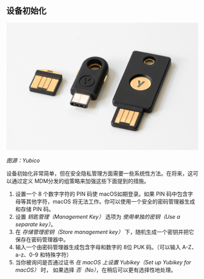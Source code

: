 ## 设备初始化

![](../images/yubikey-4-trio.png)

_图源：Yubico_

设备初始化非常简单，但在安全隐私管理方面需要一些系统性方法。在将来，这可以通过定义 MDM分发的组策略来加强这些下面提到的措施。

1. 设置一个 8 个数字字符的 PIN 码使 macOS如期登录。如果 PIN 码中包含字母等其他字符，macOS 将无法工作。你可以使用一个安全的密码管理器生成和存储 PIN 码。
2. 设置 _钥匙管理（Management Key）_ 选项为 _使用单独的密钥（Use a separate key）_。
3. 在 _存储管理密钥（Store management key）_ 下，随机生成一个密钥并把它保存在密码管理器中。
4. 输入一个由密码管理器生成包含字母和数字的 8位 PUK 码。（可以输入 A-Z、a-z、0-9 和特殊字符）
5. 当你被询问是否通过证书 _在 macOS 上设置 Yubikey（Set up Yubikey for macOS）_ 时， 如果选择 _否（No）_，在稍后可以更有选择性地处理。
